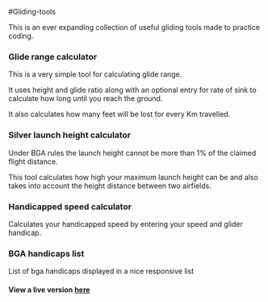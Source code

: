 #Gliding-tools

This is an ever expanding collection of useful gliding tools made to practice coding.


### Glide range calculator

This is a very simple tool for calculating glide range.

It uses height and glide ratio along with an optional entry for rate of sink to calculate how long until you reach the ground.

It also calculates how many feet will be lost for every Km travelled.


### Silver launch height calculator

Under BGA rules the launch height cannot be more than 1% of the claimed flight distance.

This tool calculates how high your maximum launch height can be and also takes into account the height distance between two airfields.


### Handicapped speed calculator

Calculates your handicapped speed by entering your speed and glider handicap.


### BGA handicaps list

List of bga handicaps displayed in a nice responsive list

#### View a live version [here](http://gliding.clementallen.com/)
